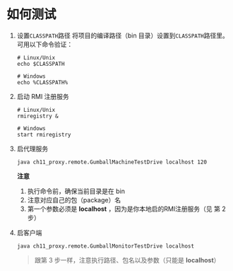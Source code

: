 # 如何测试

1. 设置`CLASSPATH`路径
	将项目的编译路径（bin 目录）设置到`CLASSPATH`路径里。
	可用以下命令验证：
	
	```
	# Linux/Unix
	echo $CLASSPATH
	
	# Windows
	echo %CLASSPATH%
	```
	
2. 启动 RMI 注册服务

	```
	# Linux/Unix
	rmiregistry &
	
	# Windows
	start rmiregistry
	```
	
3. 启代理服务

	```
	java ch11_proxy.remote.GumballMachineTestDrive localhost 120
	```
	
	**注意**
	1. 执行命令前，确保当前目录是在 bin
	2. 注意对应自己的包（package）名
	3. 第一个参数必须是 **localhost** ，因为是你本地启的RMI注册服务（见 第 2 步）
	
4. 启客户端

	```
	java ch11_proxy.remote.GumballMonitorTestDrive localhost
	```
	
	> 跟第 3 步一样，注意执行路径、包名以及参数（只能是 **localhost**）